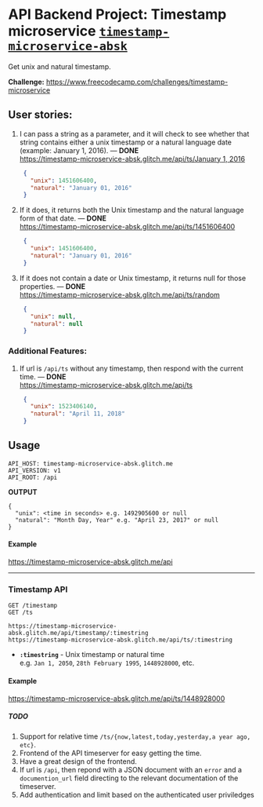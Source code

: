 # API Backend Project: Timestamp microservice [**`timestamp-microservice-absk`**](https://timestamp-microservice-absk.glitch.me)
Get unix and natural timestamp.

**Challenge:** <https://www.freecodecamp.com/challenges/timestamp-microservice>

## User stories:  

1. I can pass a string as a parameter, and it will check to see whether that string contains either a unix timestamp or a natural language date (example: January 1, 2016). — **DONE**  
   [https://timestamp-microservice-absk.glitch.me/api/ts/January 1, 2016](https://timestamp-microservice-absk.glitch.me/api/ts/January%201,%202016)  
   ```json
    {
      "unix": 1451606400,
      "natural": "January 01, 2016"
    }
   ```
2. If it does, it returns both the Unix timestamp and the natural language form of that date. — **DONE**  
   <https://timestamp-microservice-absk.glitch.me/api/ts/1451606400>  
   ```json
    {
      "unix": 1451606400,
      "natural": "January 01, 2016"
    }
   ```
3. If it does not contain a date or Unix timestamp, it returns null for those properties. — **DONE**  
   <https://timestamp-microservice-absk.glitch.me/api/ts/random>  
   ```json
    {
      "unix": null,
      "natural": null
    }
   ```

### Additional Features:

1. If url is `/api/ts` without any timestamp, then respond with the current time. — **DONE**  
   <https://timestamp-microservice-absk.glitch.me/api/ts>  
   ```json
    {
      "unix": 1523406140,
      "natural": "April 11, 2018"
    }
   ```


## Usage

```text
API_HOST: timestamp-microservice-absk.glitch.me
API_VERSION: v1
API_ROOT: /api
```
**OUTPUT**   

```text
{
  "unix": <time in seconds> e.g. 1492905600 or null
  "natural": "Month Day, Year" e.g. "April 23, 2017" or null
}
```

#### Example

<https://timestamp-microservice-absk.glitch.me/api>

----
### Timestamp API

```http
GET /timestamp
GET /ts
```

`https://timestamp-microservice-absk.glitch.me/api/timestamp/:timestring`  
`https://timestamp-microservice-absk.glitch.me/api/ts/:timestring`

- **`:timestring`** - Unix timestamp or natural time  
  e.g. `Jan 1, 2050`, `28th February 1995`, `1448928000`, etc.

#### Example
<https://timestamp-microservice-absk.glitch.me/api/ts/1448928000>

##### TODO

1. Support for relative time `/ts/{now,latest,today,yesterday,a year ago, etc}`.
2. Frontend of the API timeserver for easy getting the time.
3. Have a great design of the frontend.
4. If url is `/api`, then repond with a JSON document with an `error` and a `documention_url` field directing to the relevant documentation of the timeserver.
5. Add authentication and limit based on the authenticated user priviledges